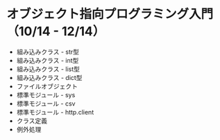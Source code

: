 # オブジェクト指向プログラミング入門（10/14 - 12/14）

+ 組み込みクラス - str型
+ 組み込みクラス - int型
+ 組み込みクラス - list型
+ 組み込みクラス - dict型
+ ファイルオブジェクト
+ 標準モジュール - sys
+ 標準モジュール - csv
+ 標準モジュール - http.client
+ クラス定義
+ 例外処理
